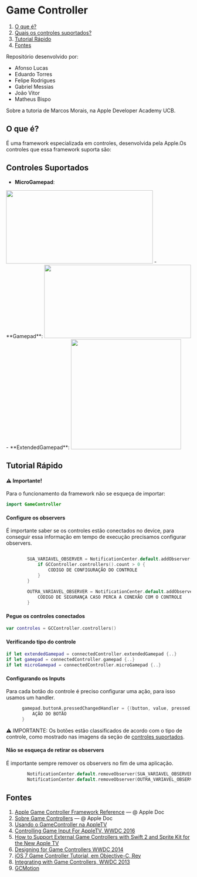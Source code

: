 # Game Controller

1. [O que é?](#introduction)
2. [Quais os controles suportados?](#controls)
4. [Tutorial Rápido](#tutorial)
5. [Fontes](#fontes)

Repositório desenvolvido por:
* Afonso Lucas
* Eduardo Torres
* Felipe Rodrigues
* Gabriel Messias
* João Vitor
* Matheus Bispo

Sobre a tutoria de Marcos Morais, na Apple Developer Academy UCB.

## O que é?<a name="introduction"></a>

É uma framework especializada em controles, desenvolvida pela Apple.Os controles que essa framework suporta são:

## Controles Suportados <a name="controls"></a>

- **MicroGamepad**: 

<img src="http://christophersharpe.com/wp-content/uploads/2015/11/remote-and-interaction-remote-diagram_2x.png" width="400" height="200">
- **Gamepad**:

<img src="https://docs-assets.developer.apple.com/published/0ad54e429b/featuresHIDGameControllerStandardFormFittingSample_2x_8be6fc5b-c612-44c8-bfaa-5d90c27f3865.png" width="400" height="200">
- **ExtendedGamepad**:

<img src="https://docs-assets.developer.apple.com/published/f73ea162f0/featuresHIDGameControllerExtendedNonFormFittingSample_2x_d94fb0b8-6cfc-4095-bfdd-3403b15445bb.png" width="300" height="300">

## Tutorial Rápido <a name="tutorial"></a>

#### ⚠️ Importante!

Para o funcionamento da framework não se esqueça de importar:
```swift
import GameController
```

#### Configure os observers
É importante saber se os controles estão conectados no device, para conseguir essa informação em tempo de execução precisamos configurar observers.

```swift

        SUA_VARIAVEL_OBSERVER = NotificationCenter.default.addObserver(forName: NSNotification.Name.GCControllerDidConnect, object: nil, queue: .main) { (notification) in
            if GCController.controllers().count > 0 {
                CODIGO DE CONFIGURAÇÃO DO CONTROLE
            }
        }
        
        OUTRA_VARIAVEL_OBSERVER = NotificationCenter.default.addObserver(forName: NSNotification.Name.GCControllerDidDisconnect, object: nil, queue: .main) { (notification) in
            CODIGO DE SEGURANÇA CASO PERCA A CONEXÃO COM O CONTROLE
        }

```

#### Pegue os controles conectados

```swift
var controles = GCController.controllers()
```

#### Verificando tipo do controle

```swift
if let extendedGamepad = connectedController.extendedGamepad {..}
if let gamepad = connectedController.gamepad {..}
if let microGamepad = connectedController.microGamepad {..}
```

#### Configurando os Inputs

Para cada botão do controle é preciso configurar uma ação, para isso usamos um handler.

```swift
      gamepad.buttonA.pressedChangedHandler = {(button, value, pressed) in
          AÇÃO DO BOTÃO
      }
```

⚠️ IMPORTANTE: Os botões estão classificados de acordo com o tipo de controle, como mostrado nas imagens da seção de [controles suportados](#controls).

#### Não se esqueça de retirar os observers

É importante sempre remover os observers no fim de uma aplicação.
```swift
        NotificationCenter.default.removeObserver(SUA_VARIAVEL_OBSERVER)
        NotificationCenter.default.removeObserver(OUTRA_VARIAVEL_OBSERVER)
```


## Fontes <a name="fontes"></a>


1. [Apple Game Controller Framework Reference](https://developer.apple.com/documentation/gamecontroller) — @ Apple Doc
2. [Sobre Game Controllers](https://developer.apple.com/library/content/documentation/ServicesDiscovery/Conceptual/GameControllerPG/Introduction/Introduction.html#//apple_ref/doc/uid/TP40013276) — @ Apple Doc
3. [Usando o GameController na AppleTV](https://www.bignerdranch.com/blog/tvos-games-part-1-using-the-game-controller-framework/)
4. [Controlling Game Input For AppleTV, WWDC 2016](https://developer.apple.com/videos/play/wwdc2016/607/)
5. [How to Support External Game Controllers with Swift 2 and Sprite Kit for the New Apple TV](https://cartoonsmart.com/how-to-support-external-game-controllers-with-swift-2-and-sprite-kit-for-the-new-apple-tv/)
6. [Designing for Game Controllers WWDC 2014](https://developer.apple.com/videos/play/wwdc2014/611/)
7. [iOS 7 Game Controller Tutorial, em Objective-C, Rey](https://www.raywenderlich.com/66532/ios-7-game-controller-tutorial)
8. [Integrating with Game Controllers, WWDC 2013](https://developer.apple.com/videos/play/wwdc2013/501/)
9. [GCMotion](https://developer.apple.com/documentation/gamecontroller/gcmotion)
